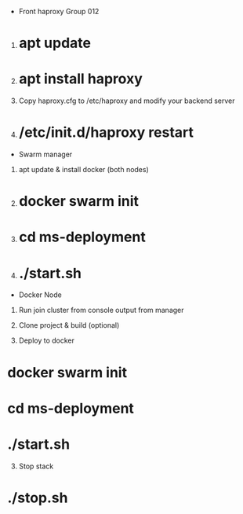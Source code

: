 - Front haproxy Group 012
1. # apt update
2. # apt install haproxy
3. Copy haproxy.cfg to /etc/haproxy and modify your backend server
4. # /etc/init.d/haproxy restart

- Swarm manager 
1. apt update & install docker (both nodes)
2. # docker swarm init
3. # cd ms-deployment
4. # ./start.sh

- Docker Node
1. Run join cluster from console output from manager




1. Clone project & build (optional)

2. Deploy to docker
# docker swarm init
# cd ms-deployment
# ./start.sh

3. Stop stack
# ./stop.sh

